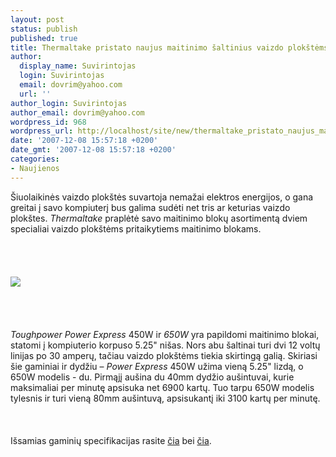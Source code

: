 ```yaml
---
layout: post
status: publish
published: true
title: Thermaltake pristato naujus maitinimo šaltinius vaizdo plokštėms
author:
  display_name: Suvirintojas
  login: Suvirintojas
  email: dovrim@yahoo.com
  url: ''
author_login: Suvirintojas
author_email: dovrim@yahoo.com
wordpress_id: 968
wordpress_url: http://localhost/site/new/thermaltake_pristato_naujus_maitinimo_saltinius_vaizdo_plokstems/
date: '2007-12-08 15:57:18 +0200'
date_gmt: '2007-12-08 15:57:18 +0200'
categories:
- Naujienos
---
```

<p>Šiuolaikinės vaizdo plokštės suvartoja nemažai elektros energijos, o gana greitai į savo kompiuterį bus galima sudėti net tris ar keturias vaizdo plokštes. <i>Thermaltake</i> praplėtė savo maitinimo blokų asortimentą dviem specialiai vaizdo plokštėms pritaikytiems maitinimo blokams.<br />
<br><br />
<br><br><img src="http://img90.imageshack.us/img90/2550/ttgppsuscron6.jpg"><br><br />
<br><br />
<br><i>Toughpower Power Express</i> 450W ir <i>650W</i> yra papildomi maitinimo blokai, statomi į kompiuterio korpuso 5.25&quot; nišas. Nors abu šaltinai turi dvi 12 voltų linijas po 30 amperų, tačiau vaizdo plokštėms tiekia skirtingą galią. Skiriasi šie gaminiai ir dydžiu – <i>Power Express</i> 450W užima vieną 5.25&quot; lizdą, o 650W modelis - du. Pirmąjį aušina du 40mm dydžio aušintuvai, kurie maksimaliai per minutę apsisuka net 6900 kartų. Tuo tarpu 650W modelis tylesnis ir turi vieną 80mm aušintuvą, apsisukantį iki 3100 kartų per minutę.<br />
<br><br />
<br>Išsamias gaminių specifikacijas rasite <a class="ns" href="http://www.thermaltake.com/product/Power/ToughPower/w0157/w0157.asp#">čia</a> bei <a class="ns" href="http://www.thermaltake.com/product/Power/ToughPower/w0158/w0158.asp#">čia</a>.</p>
